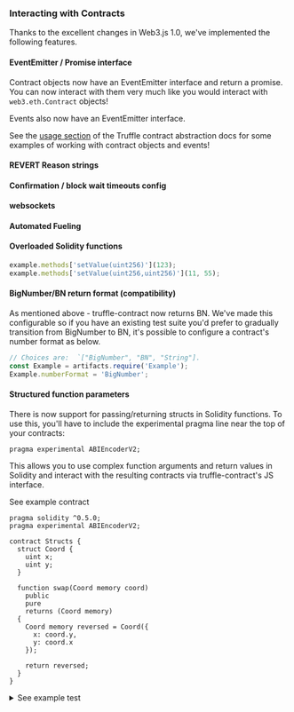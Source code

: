### Interacting with Contracts

Thanks to the excellent changes in Web3.js 1.0,
we've implemented the following features.

#### EventEmitter / Promise interface
Contract objects now have an EventEmitter interface and return a promise.  You can now interact with them very much like you would interact with `web3.eth.Contract` objects!

Events also now have an EventEmitter interface.

See the [usage section](https://truffleframework.com/docs/truffle/reference/contract-abstractions#usage) of the Truffle contract abstraction docs for some examples of working with contract objects and events!

#### REVERT Reason strings

#### Confirmation / block wait timeouts config

#### websockets

#### Automated Fueling

#### Overloaded Solidity functions
```javascript
example.methods['setValue(uint256)'](123);
example.methods['setValue(uint256,uint256)'](11, 55);
```

#### BigNumber/BN return format (compatibility)
As mentioned above - truffle-contract now returns BN. We've made this configurable so if you have an existing test suite you'd prefer to gradually transition from BigNumber to BN, it's possible to configure a contract's number format as below.

```javascript
// Choices are:  `["BigNumber", "BN", "String"].
const Example = artifacts.require('Example');
Example.numberFormat = 'BigNumber';
```

#### Structured function parameters
There is now support for passing/returning structs in Solidity functions.
To use this, you'll have to include the experimental pragma line near the top of your contracts:

`pragma experimental ABIEncoderV2;`

This allows you to use complex function arguments and return values in Solidity and interact with the resulting contracts via truffle-contract's JS interface.

<summary>See example contract</summary>

```solidity
pragma solidity ^0.5.0;
pragma experimental ABIEncoderV2;

contract Structs {
  struct Coord {
    uint x;
    uint y;
  }

  function swap(Coord memory coord)
    public
    pure
    returns (Coord memory)
  {
    Coord memory reversed = Coord({
      x: coord.y,
      y: coord.x
    });

    return reversed;
  }
}
```
</details>

<details>
<summary>See example test</summary>

```javascript
const Structs = artifacts.require("Structs");

contract("Structs", (accounts) => {
  it("reverses coordinates", async () => {
    const instance = await Structs.deployed();

    const original = { x: 5, y: 8 };

    const reversed = await instance.swap(original, { from: accounts[0] });

    assert.equal(reversed.y, original.x);
    assert.equal(reversed.x, original.y);
  })
});
```
</details>
